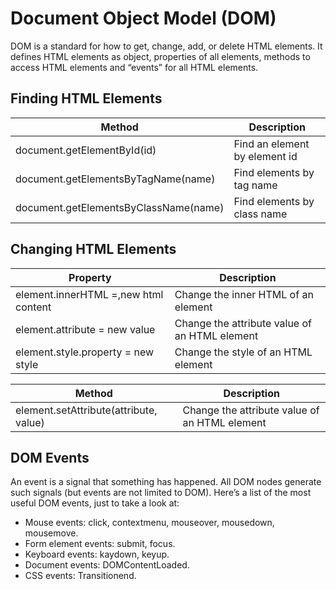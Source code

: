 # Document Object Model (DOM)
DOM is a standard for how to get, change, add, or delete HTML elements. It defines HTML elements as object, properties of all elements, methods to access HTML elements and “events” for all HTML elements.


## Finding HTML Elements
| Method                                | Description                   |
|---------------------------------------|-------------------------------|
| document.getElementById(id)           | Find an element by element id |
| document.getElementsByTagName(name)   | Find elements by tag name     |
| document.getElementsByClassName(name) | Find elements by class name   |



## Changing HTML Elements
| Property                             | Description                                   |
|--------------------------------------|-----------------------------------------------|
| element.innerHTML =,new html content | Change the inner HTML of an element           |
| element.attribute = new value        | Change the attribute value of an HTML element |
| element.style.property = new style   | Change the style of an HTML element           |

| Method                                 | Description                                   |
|----------------------------------------|-----------------------------------------------|
| element.setAttribute(attribute, value) | Change the attribute value of an HTML element |

## DOM Events
An event is a signal that something has happened. All DOM nodes generate such signals (but events are not limited to DOM). Here’s a list of the most useful DOM events, just to take a look at:
- Mouse events: click, contextmenu, mouseover, mousedown, mousemove.
- Form element events: submit, focus.
- Keyboard events: kaydown, keyup.
- Document events: DOMContentLoaded.
- CSS events: Transitionend.
